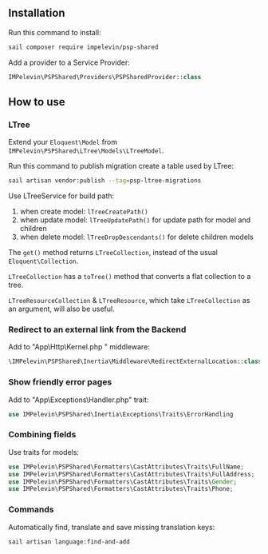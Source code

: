 ## Installation

Run this command to install:
```bash
sail composer require impelevin/psp-shared
```
Add a provider to a Service Provider:
```php
IMPelevin\PSPShared\Providers\PSPSharedProvider::class
```

## How to use

### LTree

Extend your `Eloquent\Model` from `IMPelevin\PSPShared\LTree\Models\LTreeModel`.

Run this command to publish migration create a table used by LTree:
```bash
sail artisan vendor:publish --tag=psp-ltree-migrations
```

Use LTreeService for build path:
1. when create model: `lTreeCreatePath()`
2. when update model: `lTreeUpdatePath()` for update path for model and children
3. when delete model: `lTreeDropDescendants()` for delete children models

The `get()` method returns `LTreeCollection`, instead of the usual `Eloquent\Collection`.

`LTreeCollection` has a `toTree()` method that converts a flat collection to a tree.

`LTreeResourceCollection` & `LTreeResource`, which take `LTreeCollection` as an argument, will also be useful.

### Redirect to an external link from the Backend

Add to "App\Http\Kernel.php " middleware:

```php
\IMPelevin\PSPShared\Inertia\Middleware\RedirectExternalLocation::class
```

### Show friendly error pages

Add to "App\Exceptions\Handler.php" trait:

```php
use IMPelevin\PSPShared\Inertia\Exceptions\Traits\ErrorHandling
```

### Combining fields

Use traits for models:

```php
use IMPelevin\PSPShared\Formatters\CastAttributes\Traits\FullName;
use IMPelevin\PSPShared\Formatters\CastAttributes\Traits\FullAddress;
use IMPelevin\PSPShared\Formatters\CastAttributes\Traits\Gender;
use IMPelevin\PSPShared\Formatters\CastAttributes\Traits\Phone;
```

### Commands

Automatically find, translate and save missing translation keys:
```bash
sail artisan language:find-and-add
```
